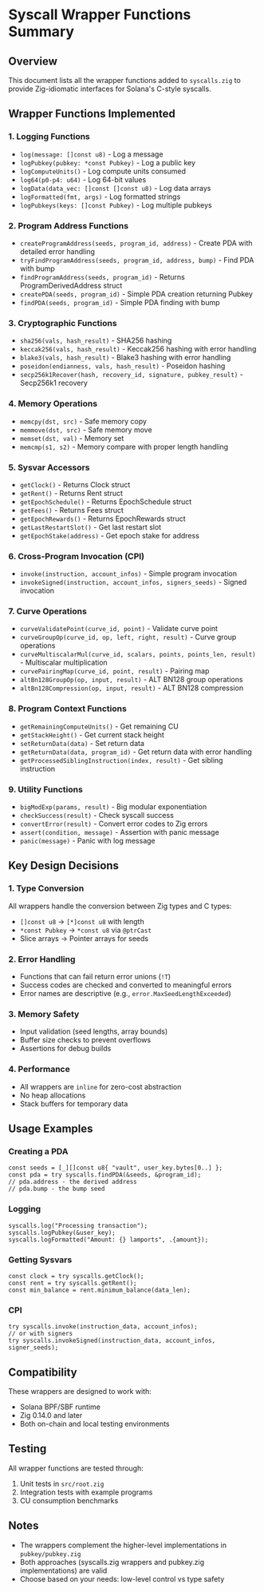 # Syscall Wrapper Functions Summary

## Overview
This document lists all the wrapper functions added to `syscalls.zig` to provide Zig-idiomatic interfaces for Solana's C-style syscalls.

## Wrapper Functions Implemented

### 1. Logging Functions
- `log(message: []const u8)` - Log a message
- `logPubkey(pubkey: *const Pubkey)` - Log a public key
- `logComputeUnits()` - Log compute units consumed
- `log64(p0-p4: u64)` - Log 64-bit values
- `logData(data_vec: []const []const u8)` - Log data arrays
- `logFormatted(fmt, args)` - Log formatted strings
- `logPubkeys(keys: []const Pubkey)` - Log multiple pubkeys

### 2. Program Address Functions
- `createProgramAddress(seeds, program_id, address)` - Create PDA with detailed error handling
- `tryFindProgramAddress(seeds, program_id, address, bump)` - Find PDA with bump
- `findProgramAddress(seeds, program_id)` - Returns ProgramDerivedAddress struct
- `createPDA(seeds, program_id)` - Simple PDA creation returning Pubkey
- `findPDA(seeds, program_id)` - Simple PDA finding with bump

### 3. Cryptographic Functions
- `sha256(vals, hash_result)` - SHA256 hashing
- `keccak256(vals, hash_result)` - Keccak256 hashing with error handling
- `blake3(vals, hash_result)` - Blake3 hashing with error handling
- `poseidon(endianness, vals, hash_result)` - Poseidon hashing
- `secp256k1Recover(hash, recovery_id, signature, pubkey_result)` - Secp256k1 recovery

### 4. Memory Operations
- `memcpy(dst, src)` - Safe memory copy
- `memmove(dst, src)` - Safe memory move
- `memset(dst, val)` - Memory set
- `memcmp(s1, s2)` - Memory compare with proper length handling

### 5. Sysvar Accessors
- `getClock()` - Returns Clock struct
- `getRent()` - Returns Rent struct
- `getEpochSchedule()` - Returns EpochSchedule struct
- `getFees()` - Returns Fees struct
- `getEpochRewards()` - Returns EpochRewards struct
- `getLastRestartSlot()` - Get last restart slot
- `getEpochStake(address)` - Get epoch stake for address

### 6. Cross-Program Invocation (CPI)
- `invoke(instruction, account_infos)` - Simple program invocation
- `invokeSigned(instruction, account_infos, signers_seeds)` - Signed invocation

### 7. Curve Operations
- `curveValidatePoint(curve_id, point)` - Validate curve point
- `curveGroupOp(curve_id, op, left, right, result)` - Curve group operations
- `curveMultiscalarMul(curve_id, scalars, points, points_len, result)` - Multiscalar multiplication
- `curvePairingMap(curve_id, point, result)` - Pairing map
- `altBn128GroupOp(op, input, result)` - ALT BN128 group operations
- `altBn128Compression(op, input, result)` - ALT BN128 compression

### 8. Program Context Functions
- `getRemainingComputeUnits()` - Get remaining CU
- `getStackHeight()` - Get current stack height
- `setReturnData(data)` - Set return data
- `getReturnData(data, program_id)` - Get return data with error handling
- `getProcessedSiblingInstruction(index, result)` - Get sibling instruction

### 9. Utility Functions
- `bigModExp(params, result)` - Big modular exponentiation
- `checkSuccess(result)` - Check syscall success
- `convertError(result)` - Convert error codes to Zig errors
- `assert(condition, message)` - Assertion with panic message
- `panic(message)` - Panic with log message

## Key Design Decisions

### 1. Type Conversion
All wrappers handle the conversion between Zig types and C types:
- `[]const u8` → `[*]const u8` with length
- `*const Pubkey` → `*const u8` via `@ptrCast`
- Slice arrays → Pointer arrays for seeds

### 2. Error Handling
- Functions that can fail return error unions (`!T`)
- Success codes are checked and converted to meaningful errors
- Error names are descriptive (e.g., `error.MaxSeedLengthExceeded`)

### 3. Memory Safety
- Input validation (seed lengths, array bounds)
- Buffer size checks to prevent overflows
- Assertions for debug builds

### 4. Performance
- All wrappers are `inline` for zero-cost abstraction
- No heap allocations
- Stack buffers for temporary data

## Usage Examples

### Creating a PDA
```zig
const seeds = [_][]const u8{ "vault", user_key.bytes[0..] };
const pda = try syscalls.findPDA(&seeds, &program_id);
// pda.address - the derived address
// pda.bump - the bump seed
```

### Logging
```zig
syscalls.log("Processing transaction");
syscalls.logPubkey(&user_key);
syscalls.logFormatted("Amount: {} lamports", .{amount});
```

### Getting Sysvars
```zig
const clock = try syscalls.getClock();
const rent = try syscalls.getRent();
const min_balance = rent.minimum_balance(data_len);
```

### CPI
```zig
try syscalls.invoke(instruction_data, account_infos);
// or with signers
try syscalls.invokeSigned(instruction_data, account_infos, signer_seeds);
```

## Compatibility

These wrappers are designed to work with:
- Solana BPF/SBF runtime
- Zig 0.14.0 and later
- Both on-chain and local testing environments

## Testing

All wrapper functions are tested through:
1. Unit tests in `src/root.zig`
2. Integration tests with example programs
3. CU consumption benchmarks

## Notes

- The wrappers complement the higher-level implementations in `pubkey/pubkey.zig`
- Both approaches (syscalls.zig wrappers and pubkey.zig implementations) are valid
- Choose based on your needs: low-level control vs type safety